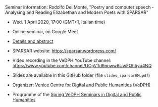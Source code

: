 Seminar information: Rodolfo Del Monte, "Poetry and computer speech - Analysing and Reading Elizabethan and Modern Poets with SPARSAR"

- Wed. 1 April 2020, 17:00 (GMT+1, Italian time)
- Online seminar, on Google Meet
- [Details and abstract](https://www.unive.it/data/agenda/1/38554)
- SPARSAR website: https://sparsar.wordpress.com/
- Video recording in the VeDPH YouTube channel: https://www.youtube.com/channel/UCpVTd9npww6UwFQti5yu4NQ


- Slides are available in this GitHub folder (file `slides_sparsarGM.pdf`)
- Organizer: [Venice Centre for Digital and Public Humanities (VeDPH)](https://www.unive.it/vedph)
- Programme of the [Spring VeDPH Seminars in Digital and Public Humanities](https://www.unive.it/data/agenda/2/39042)
